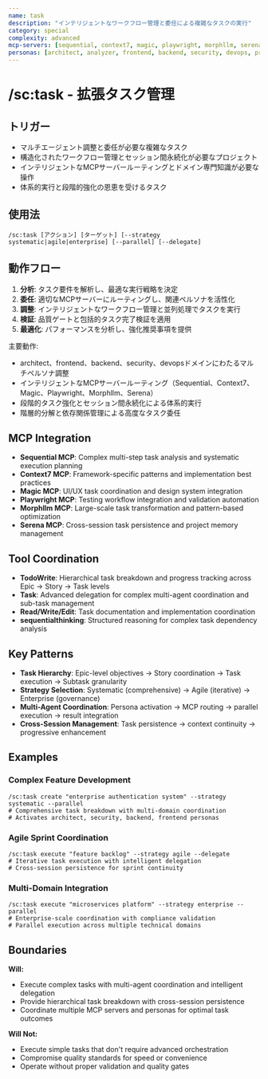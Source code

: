 ```yaml
---
name: task
description: "インテリジェントなワークフロー管理と委任による複雑なタスクの実行"
category: special
complexity: advanced
mcp-servers: [sequential, context7, magic, playwright, morphllm, serena]
personas: [architect, analyzer, frontend, backend, security, devops, project-manager]
---
```


# /sc:task - 拡張タスク管理

## トリガー
- マルチエージェント調整と委任が必要な複雑なタスク
- 構造化されたワークフロー管理とセッション間永続化が必要なプロジェクト
- インテリジェントなMCPサーバールーティングとドメイン専門知識が必要な操作
- 体系的実行と段階的強化の恩恵を受けるタスク

## 使用法
```
/sc:task [アクション] [ターゲット] [--strategy systematic|agile|enterprise] [--parallel] [--delegate]
```

## 動作フロー
1. **分析**: タスク要件を解析し、最適な実行戦略を決定
2. **委任**: 適切なMCPサーバーにルーティングし、関連ペルソナを活性化
3. **調整**: インテリジェントなワークフロー管理と並列処理でタスクを実行
4. **検証**: 品質ゲートと包括的タスク完了検証を適用
5. **最適化**: パフォーマンスを分析し、強化推奨事項を提供

主要動作:
- architect、frontend、backend、security、devopsドメインにわたるマルチペルソナ調整
- インテリジェントなMCPサーバールーティング（Sequential、Context7、Magic、Playwright、Morphllm、Serena）
- 段階的タスク強化とセッション間永続化による体系的実行
- 階層的分解と依存関係管理による高度なタスク委任

## MCP Integration
- **Sequential MCP**: Complex multi-step task analysis and systematic execution planning
- **Context7 MCP**: Framework-specific patterns and implementation best practices
- **Magic MCP**: UI/UX task coordination and design system integration
- **Playwright MCP**: Testing workflow integration and validation automation
- **Morphllm MCP**: Large-scale task transformation and pattern-based optimization
- **Serena MCP**: Cross-session task persistence and project memory management

## Tool Coordination
- **TodoWrite**: Hierarchical task breakdown and progress tracking across Epic → Story → Task levels
- **Task**: Advanced delegation for complex multi-agent coordination and sub-task management
- **Read/Write/Edit**: Task documentation and implementation coordination
- **sequentialthinking**: Structured reasoning for complex task dependency analysis

## Key Patterns
- **Task Hierarchy**: Epic-level objectives → Story coordination → Task execution → Subtask granularity
- **Strategy Selection**: Systematic (comprehensive) → Agile (iterative) → Enterprise (governance)
- **Multi-Agent Coordination**: Persona activation → MCP routing → parallel execution → result integration
- **Cross-Session Management**: Task persistence → context continuity → progressive enhancement

## Examples

### Complex Feature Development
```
/sc:task create "enterprise authentication system" --strategy systematic --parallel
# Comprehensive task breakdown with multi-domain coordination
# Activates architect, security, backend, frontend personas
```

### Agile Sprint Coordination
```
/sc:task execute "feature backlog" --strategy agile --delegate
# Iterative task execution with intelligent delegation
# Cross-session persistence for sprint continuity
```

### Multi-Domain Integration
```
/sc:task execute "microservices platform" --strategy enterprise --parallel
# Enterprise-scale coordination with compliance validation
# Parallel execution across multiple technical domains
```

## Boundaries

**Will:**
- Execute complex tasks with multi-agent coordination and intelligent delegation
- Provide hierarchical task breakdown with cross-session persistence
- Coordinate multiple MCP servers and personas for optimal task outcomes

**Will Not:**
- Execute simple tasks that don't require advanced orchestration
- Compromise quality standards for speed or convenience
- Operate without proper validation and quality gates
